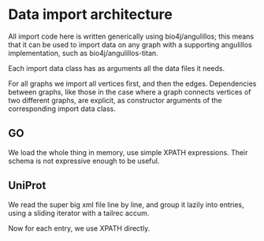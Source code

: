 # Data import architecture

All import code here is written generically using bio4j/angulillos; this means that it can be used to import data on any graph with a supporting angulillos implementation, such as bio4j/angulillos-titan.

Each import data class has as arguments all the data files it needs.

For all graphs we import all vertices first, and then the edges. Dependencies between graphs, like those in the case where a graph connects vertices of two different graphs, are explicit, as constructor arguments of the corresponding import data class.

## GO

We load the whole thing in memory, use simple XPATH expressions. Their schema is not expressive enough to be useful.

## UniProt

We read the super big xml file line by line, and group it lazily into entries, using a sliding iterator with a tailrec accum.

Now for each entry, we use XPATH directly.
